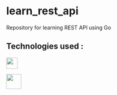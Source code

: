# learn_rest_api
Repository for learning REST API using Go

## Technologies used :

<a href="https://golang.org/"><img height="30" src="https://golang.org/lib/godoc/images/go-logo-blue.svg">
  
</a> <a href="https://echo.labstack.com"><img height="40" src="https://cdn.labstack.com/images/echo-logo.svg"></a>
